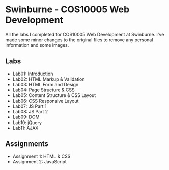 # Swinburne - COS10005 Web Development

All the labs I completed for COS10005 Web Development at Swinburne. I've made some minor changes to the original files to remove any personal information and some images.

## Labs

- Lab01: Introduction
- Lab02: HTML Markup & Validation
- Lab03: HTML Form and Design
- Lab04: Page Structure & CSS
- Lab05: Content Structure & CSS Layout
- Lab06: CSS Responsive Layout
- Lab07: JS Part 1
- Lab08: JS Part 2
- Lab09: DOM
- Lab10: jQuery
- Lab11: AJAX

## Assignments

- Assignment 1: HTML & CSS
- Assignment 2: JavaScript
